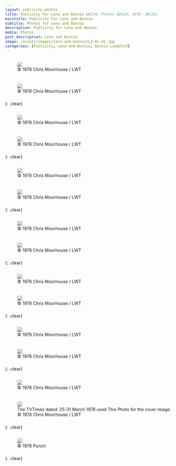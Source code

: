 ```yaml
---
layout: publicity-photos
title: Publicity For Lena and Bonnie &#124; Photos &#124; 1978  &#124; Chris Moorhouse / LWT &#124; Lena and Bonnie
maintitle: Publicity For Lena and Bonnie
subtitle: Photos for Lena and Bonnie
description: Publicity for Lena and Bonnie.
media: Photos
post_description: Lena and Bonnie.
image: /assets/images/lena-and-bonnie/LZ-BL-01.jpg
categories: [Publicity, Lena-and-Bonnie, Bonnie-Langford]
---
```


<figure class="fig1">
<img src="/assets/images/lena-and-bonnie/LZ-BL-01.jpg" class="full-width">
<figcaption>
&copy; 1978 Chris Moorhouse / LWT
</figcaption>
</figure>

<figure class="fig2">
<img src="/assets/images/lena-and-bonnie/lena-bonnie-05.jpg" class="full-width">
<figcaption>
&copy; 1978 Chris Moorhouse / LWT
</figcaption>
</figure>

{: .clear}

<figure class="fig1">
<img src="/assets/images/lena-and-bonnie/lena-bonnie-06.jpg" class="full-width">
<figcaption>
&copy; 1978 Chris Moorhouse / LWT
</figcaption>
</figure>

<figure class="fig2">
<img src="/assets/images/lena-and-bonnie/lena-bonnie-07.jpg" class="full-width">
<figcaption>
&copy; 1978 Chris Moorhouse / LWT
</figcaption>
</figure>

{: .clear}

<figure class="fig1">
<img src="/assets/images/lena-and-bonnie/lena-bonnie-01.jpg" class="full-width">
<figcaption>
&copy; 1978 Chris Moorhouse / LWT
</figcaption>
</figure>

<figure class="fig2">
<img src="/assets/images/lena-and-bonnie/lena-bonnie-02.jpg" class="full-width">
<figcaption>
&copy; 1978 Chris Moorhouse / LWT
</figcaption>
</figure>

{: .clear}

<figure class="fig1">
<img src="/assets/images/lena-and-bonnie/lena-bonnie-03.jpg" class="full-width">
<figcaption>
&copy; 1978 Chris Moorhouse / LWT
</figcaption>
</figure>

<figure class="fig2">
<img src="/assets/images/lena-and-bonnie/lena-bonnie-04.jpg" class="full-width">
<figcaption>
&copy; 1978 Chris Moorhouse / LWT
</figcaption>
</figure>

{: .clear}

<figure class="fig1">
<img src="/assets/images/lena-and-bonnie/lena-bonnie-08.jpg" class="full-width">
<figcaption>
&copy; 1978 Chris Moorhouse / LWT
</figcaption>
</figure>

<figure class="fig2">
<img src="/assets/images/lena-and-bonnie/lena-bonnie-09.jpg" class="full-width">
<figcaption>
&copy; 1978 Chris Moorhouse / LWT
</figcaption>
</figure>

{: .clear}

<figure class="fig1">
<img src="/assets/images/lena-and-bonnie/lena-bonnie-10.jpg" class="full-width">
<figcaption>
&copy; 1978 Chris Moorhouse / LWT
</figcaption>
</figure>

<figure class="fig2">
<img src="/assets/images/lena-and-bonnie/lena-bonnie-11.jpg" class="full-width">
<figcaption>
&copy; 1978 Chris Moorhouse / LWT
</figcaption>
</figure>

{: .clear}

<figure class="fig1">
<img src="/assets/images/lena-and-bonnie/lena-bonnie-12.jpg" class="full-width">
<figcaption>
&copy; 1978 Chris Moorhouse / LWT
</figcaption>
</figure>

<figure class="fig2">
<img src="/assets/images/lena-and-bonnie/lena-bonnie-13.jpg" class="full-width">
<figcaption>
The TVTimes dated: 25-31 March 1978 used This Photo for the cover image.
&copy; 1978 Chris Moorhouse / LWT
</figcaption>
</figure>

{: .clear}

<figure class="fig1">
<img src="/assets/images/lena-and-bonnie/punch-lena-bonnie.jpg" class="full-width">
<figcaption>
&copy; 1978 Punch
</figcaption>
</figure>

<br />{: .clear}

<style>
.fig1 {float:left; width:49%;}

.fig2 {float:right; width:49%;}

figcaption {float:left; width:100%;}

@media screen and (orientation:portrait) {
.fig1, .fig2 {float:left; width:100%;}
figcaption {float:left; width:100%; margin-bottom: 10px;}
}
</style>

